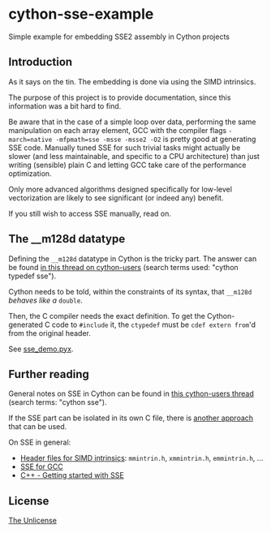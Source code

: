 # cython-sse-example

Simple example for embedding SSE2 assembly in Cython projects

## Introduction

As it says on the tin. The embedding is done via using the SIMD intrinsics.

The purpose of this project is to provide documentation, since this information was a bit hard to find.

Be aware that in the case of a simple loop over data, performing the same manipulation on each array element, GCC with the compiler flags `-march=native -mfpmath=sse -msse -msse2 -O2` is pretty good at generating SSE code. Manually tuned SSE for such trivial tasks might actually be slower (and less maintainable, and specific to a CPU architecture) than just writing (sensible) plain C and letting GCC take care of the performance optimization.

Only more advanced algorithms designed specifically for low-level vectorization are likely to see significant (or indeed any) benefit.

If you still wish to access SSE manually, read on.

## The __m128d datatype

Defining the `__m128d` datatype in Cython is the tricky part. The answer can be found [in this thread on cython-users](https://groups.google.com/forum/#!topic/cython-users/zpT61irJcqA) (search terms used: "cython typedef sse").

Cython needs to be told, within the constraints of its syntax, that `__m128d` *behaves like a* `double`.

Then, the C compiler needs the exact definition. To get the Cython-generated C code to `#include` it, the `ctypedef` must be `cdef extern from`'d from the original header.

See [sse_demo.pyx](sse_demo.pyx).

## Further reading

General notes on SSE in Cython can be found in [this cython-users thread](https://groups.google.com/forum/#!msg/cython-users/LfBH6M7gNTc/B19uFB5YbYYJ) (search terms: "cython sse").

If the SSE part can be isolated in its own C file, there is [another approach](https://xor0110.wordpress.com/2010/09/16/using-the-sse-rsqrt-from-python-via-cython/) that can be used.

On SSE in general:

 - [Header files for SIMD intrinsics](http://stackoverflow.com/questions/11228855/header-files-for-simd-intrinsics): `mmintrin.h`, `xmmintrin.h`, `emmintrin.h`, ...
 - [SSE for GCC](http://stackoverflow.com/questions/661338/sse-sse2-and-sse3-for-gnu-c)
 - [C++ - Getting started with SSE](http://felix.abecassis.me/2011/09/cpp-getting-started-with-sse/)

## License

[The Unlicense](LICENSE.md)

